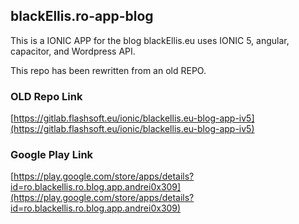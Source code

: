 ## blackEllis.ro-app-blog
This is a IONIC APP for the blog blackEllis.eu uses IONIC 5, angular, capacitor, and Wordpress API.

This repo has been rewritten from an old REPO.

### OLD Repo Link
[https://gitlab.flashsoft.eu/ionic/blackellis.eu-blog-app-iv5](https://gitlab.flashsoft.eu/ionic/blackellis.eu-blog-app-iv5)

### Google Play Link 
[https://play.google.com/store/apps/details?id=ro.blackellis.ro.blog.app.andrei0x309](https://play.google.com/store/apps/details?id=ro.blackellis.ro.blog.app.andrei0x309)
